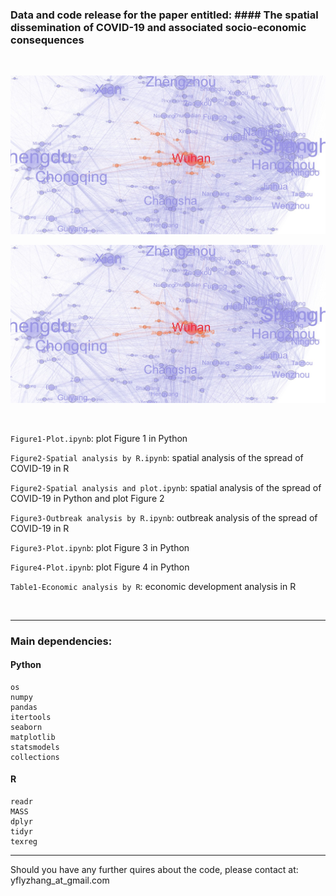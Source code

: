 ### Data and code release for the paper entitled: #### The spatial dissemination of COVID-19 and associated socio-economic consequences
<br/>



![plot](human_mobility_network.jpg)

![Alt text](human_mobility_network.jpg?raw=true "Title here")


<br/>

`Figure1-Plot.ipynb`: plot Figure 1 in Python

`Figure2-Spatial analysis by R.ipynb`: spatial analysis of the spread of COVID-19 in R

`Figure2-Spatial analysis and plot.ipynb`: spatial analysis of the spread of COVID-19 in Python and plot Figure 2

`Figure3-Outbreak analysis by R.ipynb`: outbreak analysis of the spread of COVID-19 in R

`Figure3-Plot.ipynb`: plot Figure 3 in Python

`Figure4-Plot.ipynb`: plot Figure 4 in Python

`Table1-Economic analysis by R`: economic development analysis in R

<br/>

---
### Main dependencies:

#### Python
```
os
numpy
pandas
itertools
seaborn
matplotlib
statsmodels
collections
```

#### R
```
readr
MASS
dplyr
tidyr
texreg
```



---

Should you have any further quires about the code, please contact at: yflyzhang_at_gmail.com
